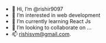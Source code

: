 - 👋 Hi, I’m @rishir9097
- 👀 I’m interested in web development 
- 🌱 I’m currently learning React Js
- 💞️ I’m looking to collaborate on ...
- 📫 rishisvm@gmail.com.

<!---
rishir9097/rishir9097 is a ✨ special ✨ repository because its `README.md` (this file) appears on your GitHub profile.
You can click the Preview link to take a look at your changes.
--->
